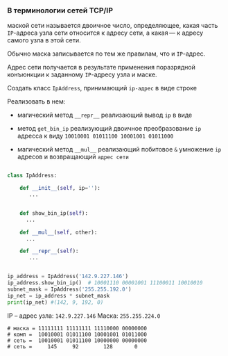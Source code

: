 ### В терминологии сетей TCP/IP 

маской сети называется двоичное число, определяющее, какая часть `IP`-адреса узла сети относится к адресу сети, а какая — к адресу самого узла в этой сети. 

Обычно маска записывается по тем же правилам, что и `IP`-адрес.

Адрес сети получается в результате применения поразрядной конъюнкции к заданному `IP`-адресу узла и маске.

Создать класс `IpAddress`, принимающий `ip-адрес` в виде строке

Реализовать в нем:

* магический метод `__repr__` реализающий вывод `ip` в виде 

* метод `get_bin_ip` реализующий двоичное преобразование `ip` адресса к виду `10010001 01011100 10001001 01011000`

* магический метод `__mul__` реализающий побитовое `&` умножение  `ip` адресов и возвращающий `адрес сети`


```python

class IpAddress:

    def __init__(self, ip=''):
       ...


    def show_bin_ip(self):
      ...

    def __mul__(self, other):
      ...

    def __repr__(self):
       ...


ip_address = IpAddress('142.9.227.146')
ip_address.show_bin_ip()  # 10001110 00001001 11100011 10010010
subnet_mask = IpAddress('255.255.192.0')
ip_net = ip_address * subnet_mask
print(ip_net) #(142, 9, 192, 0)

```



IP – адрес узла: `142.9.227.146`
Маска: `255.255.224.0`



```
# маска = 11111111 11111111 11110000 00000000
# комп =  10010001 01011100 10001001 01011000
# сеть =  10010001 01011100 10000000 00000000
# сеть =     145     92        128       0
```